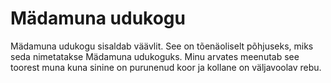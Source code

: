 # Mädamuna udukogu

Mädamuna udukogu sisaldab väävlit. See on tõenäoliselt põhjuseks, miks seda
nimetatakse Mädamuna udukoguks. Minu arvates meenutab see toorest muna kuna
sinine on purunenud koor ja kollane on väljavoolav rebu.
